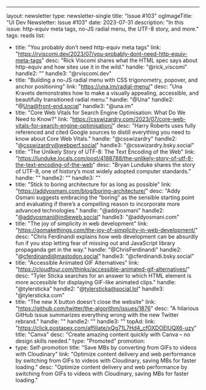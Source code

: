 ---
layout: newsletter
type: newsletter-single
title: "Issue #103"
ogImageTitle: "UI Dev Newsletter: Issue #103"
date: 2023-07-31
description: "In this issue: http-equiv meta tags, no-JS radial menu, the UTF-8 story, and more."
tags: reads
list:
  - title: "You probably don’t need http-equiv meta tags"
    link: "https://rviscomi.dev/2023/07/you-probably-dont-need-http-equiv-meta-tags"
    desc: "Rick Viscomi shares what the HTML spec says about http-equiv and how sites use it in the wild."
    handle: "@rick_viscomi"
    handle2: ""
    handle3: "@rviscomi.dev"
  - title: "Building a no-JS radial menu with CSS trigonometry, popover, and anchor positioning"
    link: "https://una.im/radial-menu/"
    desc: "Una Kravets demonstrates how to make a visually appealing, accessible, and beautifully transitioned radial menu."
    handle: "@Una"
    handle2: "@Una@front-end.social"
    handle3: "@una.im"
  - title: "Core Web Vitals for Search Engine Optimisation: What Do We Need to Know?"
    link: "https://csswizardry.com/2023/07/core-web-vitals-for-search-engine-optimisation/"
    desc: "Harry Roberts uses fully referenced and cited Google sources to distill everything you need to know about Core Web Vitals."
    handle: "@csswizardry"
    handle2: "@csswizardry@webperf.social"
    handle3: "@csswizardry.bsky.social"
  - title: "The Unlikely Story of UTF-8: The Text Encoding of the Web"
    link: "https://lunduke.locals.com/post/4188788/the-unlikely-story-of-utf-8-the-text-encoding-of-the-web"
    desc: "Bryan Lunduke shares the story of UTF-8, one of history’s most widely adopted computer standards."
    handle: ""
    handle2: ""
    handle3: ""
  - title: "Stick to boring architecture for as long as possible"
    link: "https://addyosmani.com/blog/boring-architecture/"
    desc: "Addy Osmani suggests embracing the “boring” as the sensible starting point and evaluating if there’s a compelling reason to incorporate more advanced technologies."
    handle: "@addyosmani"
    handle2: "@addyosmani@indieweb.social"
    handle3: "@addyosmani.com"
  - title: "The joy of simplicity in web development"
    link: "https://gomakethings.com/the-joy-of-simplicity-in-web-development/"
    desc: "Chris Ferdinandi explains how web development can be absurdly fun if you stop letting fear of missing out and JavaScript library propaganda get in the way."
    handle: "@ChrisFerdinandi"
    handle2: "@cferdinandi@mastodon.social"
    handle3: "@cferdinandi.bsky.social"
  - title: "Accessible Animated GIF Alternatives"
    link: "https://cloudfour.com/thinks/accessible-animated-gif-alternatives/"
    desc: "Tyler Sticka searches for an answer to which HTML element is more accessible for displaying GIF-like animated clips."
    handle: "@tylersticka"
    handle2: "@tylersticka@social.lol"
    handle3: "@tylersticka.com"
  - title: "The new X button doesn't close the website"
    link: "https://github.com/twitter/the-algorithm/issues/1876"
    desc: "A hilarious GitHub issue summarizes everything wrong with the new Twitter rebrand."
    handle: ""
    handle2: ""
    handle3: ""
topAd:
  link: "https://click.postapex.com/affiliate/xQg71L7Hd4_cfOXDOEIUQX6-uzy"
  title: "Canva"
  desc: "Create amazing content quickly with Canva – no design skills needed."
  type: "Promoted"
promotion:
  - type: Self-promotion
    title: "Save MBs by converting from GIFs to videos with Cloudinary"
    link: "Optimize content delivery and web performance by switching from GIFs to videos with Cloudinary, saving MBs for faster loading."
    desc: "Optimize content delivery and web performance by switching from GIFs to videos with Cloudinary, saving MBs for faster loading."
